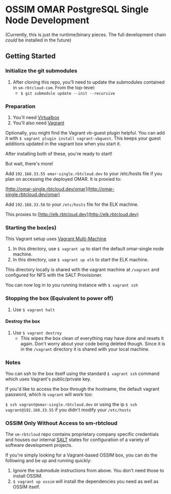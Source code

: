 # OSSIM OMAR PostgreSQL Single Node Development
(Currently, this is just the runtime/binary pieces.  The full
development chain _could_ be installed in the future)

## Getting Started

### Initialize the git submodules
1. After cloning this repo, you'll need to update the submodules contained
in `sm-rbtcloud-com`.  From the top-level:
    - `$ git submodule update --init --recursive`

### Preparation
1. You'll need [Virtualbox](http://virtualbox.org)
2. You'll also need [Vagrant](http://vagrantup.com)

Optionally, you might find the Vagrant vb-guest plugin helpful. You can add
it with `$ vagrant plugin install vagrant-vbguest`. This keeps your guest
additions updated in the vagrant box when you start it.

After installing both of these, you're ready to start!

But wait, there's more!

Add `192.168.33.55 omar-single.rbtcloud.dev` to your /etc/hosts file if
you plan on accessing the deployed OMAR.  It is proxied to:

[http://omar-single.rbtcloud.dev/omar](http://omar-single.rbtcloud.dev/omar)

Add `192.168.33.56` to your `/etc/hosts` file for the ELK machine.

This proxies to [http://elk.rbtcloud.dev](http://elk.rbtcloud.dev)

### Starting the box(es)
This Vagrant setup uses [Vagrant Multi-Machine](https://www.vagrantup.com/docs/multi-machine/)

1. In this directory, use `$ vagrant up` to start the default omar-single node machine. 
2. In this directory, use `$ vagrant up elk` to start the ELK machine.

This directory locally is shared with the vagrant machine at `/vagrant` and configured
for NFS with the SALT Provisioner.

You can now log in to you running instance with `$ vagrant ssh`

### Stopping the box (Equivalent to power off)
1. Use `$ vagrant halt`

#### Destroy the box
1. Use `$ vagrant destroy`
    - This wipes the box clean of everything may have done and resets it again. Don't
      worry about your code being deleted though. Since it is in the `/vagrant` directory
      it is shared with your local machine.

### Notes
You can ssh to the box itself using the standard `$ vagrant ssh` command which uses Vagrant's public/private key.

If you'd like to access the box through the hostname, the default vagrant password, which is `vagrant` will work too:

`$ ssh vagrant@omar-single.rbtcloud.dev` or using the ip `$ ssh vagrant@192.168.33.55` if you didn't modify your `/etc/hosts`

### OSSIM Only Without Access to sm-rbtcloud
The `sm-rbtcloud` repo contains proprietary company specific credentials and
houses our internal [SALT](http://saltstack.com) states for configuration of
a variety of software development projects.

If you're simply looking for a Vagrant-based OSSIM box, you can do the following
and be up and running quickly:

1. Ignore the submodule instructions from above. You don't need those to install
OSSIM.
2. `$ vagrant up ossim` will install the dependencies you need as well as OSSIM itself.

